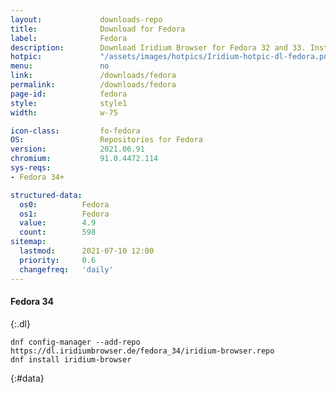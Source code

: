 ```yaml
---
layout:				downloads-repo
title:				Download for Fedora
label:				Fedora
description:		Download Iridium Browser for Fedora 32 and 33. Install package from repository using the command line.
hotpic:				"/assets/images/hotpics/Iridium-hotpic-dl-fedora.png"
menu:				no
link:				/downloads/fedora
permalink:			/downloads/fedora
page-id:			fedora
style:				style1
width:				w-75

icon-class:			fo-fedora
OS: 				Repositories for Fedora
version:			2021.06.91
chromium:			91.0.4472.114
sys-reqs:
- Fedora 34+

structured-data:
  os0:			Fedora
  os1:			Fedora
  value:		4.9
  count:		598
sitemap:
  lastmod:		2021-07-10 12:00
  priority:		0.6
  changefreq:	'daily'
---
```


#### Fedora 34 #
{:.dl}

	dnf config-manager --add-repo https://dl.iridiumbrowser.de/fedora_34/iridium-browser.repo
	dnf install iridium-browser
{:#data}